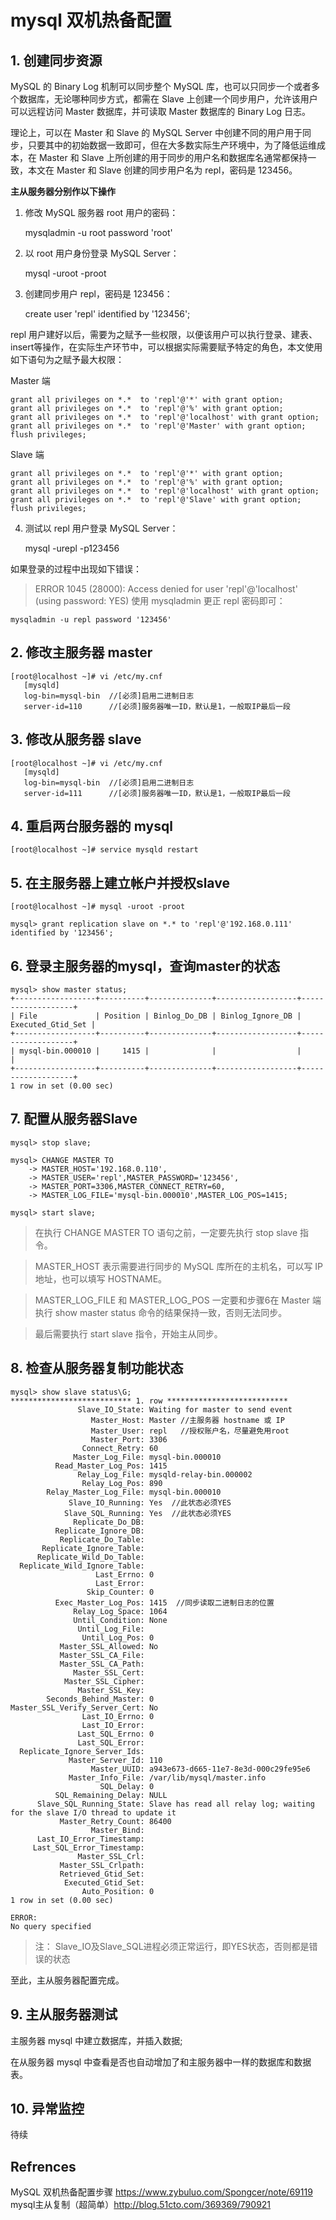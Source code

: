 # mysql 双机热备配置

## 1. 创建同步资源

MySQL 的 Binary Log 机制可以同步整个 MySQL 库，也可以只同步一个或者多个数据库，无论哪种同步方式，都需在 Slave 上创建一个同步用户，允许该用户可以远程访问 Master 数据库，并可读取 Master 数据库的 Binary Log 日志。

理论上，可以在 Master 和 Slave 的 MySQL Server 中创建不同的用户用于同步，只要其中的初始数据一致即可，但在大多数实际生产环境中，为了降低运维成本，在 Master 和 Slave 上所创建的用于同步的用户名和数据库名通常都保持一致，本文在 Master 和 Slave 创建的同步用户名为 repl，密码是 123456。


**主从服务器分别作以下操作**

1. 修改 MySQL 服务器 root 用户的密码：

    mysqladmin -u root password 'root'

2. 以 root 用户身份登录 MySQL Server：

    mysql -uroot -proot

3. 创建同步用户 repl，密码是 123456：

    create user 'repl' identified by  '123456';

repl 用户建好以后，需要为之赋予一些权限，以便该用户可以执行登录、建表、insert等操作，在实际生产环节中，可以根据实际需要赋予特定的角色，本文使用如下语句为之赋予最大权限：

Master 端
```
grant all privileges on *.*  to 'repl'@'*' with grant option;
grant all privileges on *.*  to 'repl'@'%' with grant option;
grant all privileges on *.*  to 'repl'@'localhost' with grant option;
grant all privileges on *.*  to 'repl'@'Master' with grant option;
flush privileges;
```

Slave 端
```
grant all privileges on *.*  to 'repl'@'*' with grant option;
grant all privileges on *.*  to 'repl'@'%' with grant option;
grant all privileges on *.*  to 'repl'@'localhost' with grant option;
grant all privileges on *.*  to 'repl'@'Slave' with grant option;
flush privileges;
```
4. 测试以 repl 用户登录 MySQL Server：

    mysql -urepl -p123456

如果登录的过程中出现如下错误：

> ERROR 1045 (28000): Access denied for user 'repl'@'localhost' (using password: YES)
使用 mysqladmin 更正 repl 密码即可：

    mysqladmin -u repl password '123456'


## 2. 修改主服务器 master
``` 
[root@localhost ~]# vi /etc/my.cnf
   [mysqld]
   log-bin=mysql-bin  //[必须]启用二进制日志
   server-id=110      //[必须]服务器唯一ID，默认是1，一般取IP最后一段
```
   
## 3. 修改从服务器 slave
```
[root@localhost ~]# vi /etc/my.cnf
   [mysqld]
   log-bin=mysql-bin  //[必须]启用二进制日志
   server-id=111      //[必须]服务器唯一ID，默认是1，一般取IP最后一段
```

## 4. 重启两台服务器的 mysql

	[root@localhost ~]# service mysqld restart


## 5. 在主服务器上建立帐户并授权slave

	[root@localhost ~]# mysql -uroot -proot

	mysql> grant replication slave on *.* to 'repl'@'192.168.0.111' identified by '123456';


## 6. 登录主服务器的mysql，查询master的状态

```
mysql> show master status;
+------------------+----------+--------------+------------------+-------------------+
| File             | Position | Binlog_Do_DB | Binlog_Ignore_DB | Executed_Gtid_Set |
+------------------+----------+--------------+------------------+-------------------+
| mysql-bin.000010 |     1415 |              |                  |                   |
+------------------+----------+--------------+------------------+-------------------+
1 row in set (0.00 sec)
```

## 7. 配置从服务器Slave
```
mysql> stop slave;

mysql> CHANGE MASTER TO
    -> MASTER_HOST='192.168.0.110',
    -> MASTER_USER='repl',MASTER_PASSWORD='123456',
    -> MASTER_PORT=3306,MASTER_CONNECT_RETRY=60,
    -> MASTER_LOG_FILE='mysql-bin.000010',MASTER_LOG_POS=1415;

mysql> start slave;
```


> 在执行 CHANGE MASTER TO 语句之前，一定要先执行 stop slave 指令。

> MASTER_HOST 表示需要进行同步的 MySQL 库所在的主机名，可以写 IP 地址，也可以填写 HOSTNAME。

> MASTER_LOG_FILE 和 MASTER_LOG_POS 一定要和步骤6在 Master 端执行 show master status 命令的结果保持一致，否则无法同步。

> 最后需要执行 start slave 指令，开始主从同步。


## 8. 检查从服务器复制功能状态
```
mysql> show slave status\G;
*************************** 1. row ***************************
               Slave_IO_State: Waiting for master to send event
                  Master_Host: Master //主服务器 hostname 或 IP
                  Master_User: repl   //授权账户名，尽量避免用root
                  Master_Port: 3306
                Connect_Retry: 60
              Master_Log_File: mysql-bin.000010
          Read_Master_Log_Pos: 1415
               Relay_Log_File: mysqld-relay-bin.000002
                Relay_Log_Pos: 890
        Relay_Master_Log_File: mysql-bin.000010
             Slave_IO_Running: Yes  //此状态必须YES
            Slave_SQL_Running: Yes  //此状态必须YES
              Replicate_Do_DB: 
          Replicate_Ignore_DB: 
           Replicate_Do_Table: 
       Replicate_Ignore_Table: 
      Replicate_Wild_Do_Table: 
  Replicate_Wild_Ignore_Table: 
                   Last_Errno: 0
                   Last_Error: 
                 Skip_Counter: 0
          Exec_Master_Log_Pos: 1415  //同步读取二进制日志的位置
              Relay_Log_Space: 1064
              Until_Condition: None
               Until_Log_File: 
                Until_Log_Pos: 0
           Master_SSL_Allowed: No
           Master_SSL_CA_File: 
           Master_SSL_CA_Path: 
              Master_SSL_Cert: 
            Master_SSL_Cipher: 
               Master_SSL_Key: 
        Seconds_Behind_Master: 0
Master_SSL_Verify_Server_Cert: No
                Last_IO_Errno: 0
                Last_IO_Error: 
               Last_SQL_Errno: 0
               Last_SQL_Error: 
  Replicate_Ignore_Server_Ids: 
             Master_Server_Id: 110
                  Master_UUID: a943e673-d665-11e7-8e3d-000c29fe95e6
             Master_Info_File: /var/lib/mysql/master.info
                    SQL_Delay: 0
          SQL_Remaining_Delay: NULL
      Slave_SQL_Running_State: Slave has read all relay log; waiting for the slave I/O thread to update it
           Master_Retry_Count: 86400
                  Master_Bind: 
      Last_IO_Error_Timestamp: 
     Last_SQL_Error_Timestamp: 
               Master_SSL_Crl: 
           Master_SSL_Crlpath: 
           Retrieved_Gtid_Set: 
            Executed_Gtid_Set: 
                Auto_Position: 0
1 row in set (0.00 sec)

ERROR: 
No query specified
```

> 注： Slave_IO及Slave_SQL进程必须正常运行，即YES状态，否则都是错误的状态

至此，主从服务器配置完成。


## 9. 主从服务器测试

主服务器 mysql 中建立数据库，并插入数据;

在从服务器 mysql 中查看是否也自动增加了和主服务器中一样的数据库和数据表。


## 10. 异常监控
待续







## Refrences
MySQL 双机热备配置步骤 https://www.zybuluo.com/Spongcer/note/69119
mysql主从复制（超简单）http://blog.51cto.com/369369/790921
